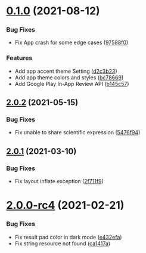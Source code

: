 # [0.1.0](https://github.com/arch10/Calculator-Plus/compare/v2.0.2...v0.1.0) (2021-08-12)


### Bug Fixes

* Fix App crash for some edge cases ([97588f0](https://github.com/arch10/Calculator-Plus/commit/97588f01cb2983c79177a8c71e832d7e969c4efe))


### Features

* Add app accent theme Setting ([d2c3b23](https://github.com/arch10/Calculator-Plus/commit/d2c3b230a915b8790994b3ba445c8bdf3a1fa105))
* Add app theme colors and styles ([bc78669](https://github.com/arch10/Calculator-Plus/commit/bc786694433d0721e50bde0f0d2482648b7cf7d5))
* Add Google Play In-App Review API ([b145c57](https://github.com/arch10/Calculator-Plus/commit/b145c57a9de806493fac88ee847288fdf5563de3))



## [2.0.2](https://github.com/arch10/Calculator-Plus/compare/v2.0.1...v2.0.2) (2021-05-15)


### Bug Fixes

* Fix unable to share scientific expression ([5476f94](https://github.com/arch10/Calculator-Plus/commit/5476f9438db84fef6c6a23543317df99f95d68eb))



## [2.0.1](https://github.com/arch10/Calculator-Plus/compare/v2.0.0-rc4...v2.0.1) (2021-03-10)


### Bug Fixes

* Fix layout inflate exception ([2f711f9](https://github.com/arch10/Calculator-Plus/commit/2f711f9a3b8b25a0f9370556335f17dad0a47c9c))



# [2.0.0-rc4](https://github.com/arch10/Calculator-Plus/compare/v2.0.0...v2.0.0-rc4) (2021-02-21)


### Bug Fixes

* Fix result pad color in dark mode ([e432efa](https://github.com/arch10/Calculator-Plus/commit/e432efaa0e33f8605537a49359a2aa7c7857c8f4))
* Fix string resource not found ([ca1417a](https://github.com/arch10/Calculator-Plus/commit/ca1417ac27164eda212a41a681d1b24b25193930))



